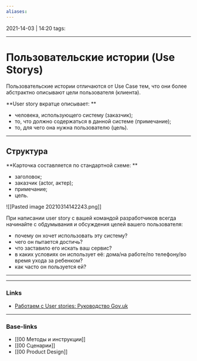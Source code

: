 ```yaml
---
aliases:
---
```

2021-14-03 | 14:20
tags: 
___

# Пользовательские истории (Use Storys)
Пользовательские истории отличаются от Use Case тем, что они более абстрактно описывают цели пользователя (клиента).

**User story вкратце описывает:  **
-   человека, использующего систему (заказчик);
-   то, что должно содержаться в данной системе (примечание);
-   то, для чего она нужна пользователю (цель).

---

## Структура
  
**Карточка составляется по стандартной схеме:  **
-   заголовок;
-   заказчик (actor, актер);
-   примечание;
-   цель.

![[Pasted image 20210314142243.png]]

При написании user story с вашей командой разработчиков всегда начинайте с обдумывания и обсуждения целей вашего пользователя:  

-   почему он хочет использовать эту систему?
-   чего он пытается достичь?
-   что заставило его искать ваш сервис?
-   в каких условиях он использует её: дома/на работе/по телефону/во время ухода за ребенком?
-   как часто он пользуется ей?



---



___
### Links
- [Работаем с User stories: Руководство Gov.uk](https://habr.com/ru/company/friifond/blog/284032/)

___
### Base-links
- [[00 Методы и инструкции]]
- [[00 Сценарии]]
- [[00 Product Design]]


